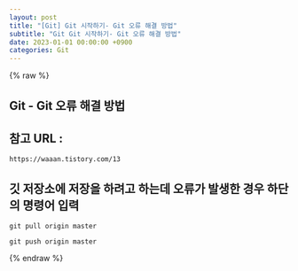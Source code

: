 ```yaml
---  
layout: post  
title: "[Git] Git 시작하기- Git 오류 해결 방법"  
subtitle: "Git Git 시작하기- Git 오류 해결 방법"  
date: 2023-01-01 00:00:00 +0900  
categories: Git  
---  
```

{% raw %}  
## Git - Git 오류 해결 방법  
  
## 참고 URL :  
	https://waaan.tistory.com/13  
  
## 깃 저장소에 저장을 하려고 하는데 오류가 발생한 경우 하단의 명령어 입력  
  
	git pull origin master  
  
	git push origin master  
  
{% endraw %}
